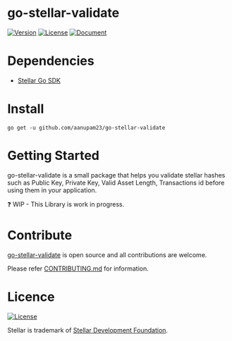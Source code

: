 # go-stellar-validate

[![Version](https://img.shields.io/badge/go--stellar--validate-v0.1-orange.svg)](https://github.com/aanupam23/go-stellar-validate/releases) [![License](https://img.shields.io/badge/License-Apache%202.0-blue.svg)](https://opensource.org/licenses/Apache-2.0) [![Document](https://img.shields.io/badge/godoc-document-blue.svg)](https://godoc.org/github.com/aanupam23/go-stellar-validate)


# Dependencies

- [Stellar Go SDK](https://github.com/stellar/go)

# Install

```
go get -u github.com/aanupam23/go-stellar-validate
```

# Getting Started

go-stellar-validate is a small package that helps you validate stellar hashes such as Public Key, Private Key, Valid Asset Length, Transactions id before using them in your application.

:question: WIP - This Library is work in progress.


# Contribute
[go-stellar-validate](https://github.com/aanupam23/go-stellar-validate) is open source and all contributions are welcome.

Please refer [CONTRIBUTING.md](https://github.com/aanupam23/go-stellar-validate/blob/master/CONTRIBUTING.md) for information.

# Licence

[![License](https://img.shields.io/badge/License-Apache%202.0-blue.svg)](https://opensource.org/licenses/Apache-2.0)

Stellar is trademark of [Stellar Development Foundation](https://www.stellar.org/). 
